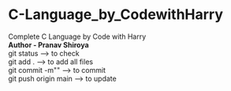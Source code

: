 # C-Language_by_CodewithHarry
Complete C Language by Code with Harry
<br>
<b> Author - Pranav Shiroya </b>
<br>
git status --> to check
<br>
git add . --> to add all files
<br>
git commit -m"" --> to commit
<br>
git push origin main --> to update